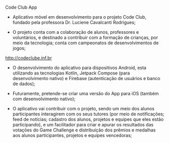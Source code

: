 Code Club App

* Aplicativo móvel em desenvolvimento para o projeto Code Club, fundado pela professora Dr. Luciene Cavalcanti Rodrigues;

* O projeto conta com a colaboração de alunos, professores e voluntários, e destinado a contribuir com a formação de crianças, por meio da tecnologia; conta com campeonatos de desenvolvimentos de jogos; 

http://codeclube.inf.br

* O desenvolvimento do aplicativo para dispositivos Android, esta utilizando as tecnologias Kotlin, Jetpack Compose (para desenvolvimento nativo) e Firebase (autenticação de usuários e banco de dados);

* Futuramente, pretende-se criar uma versão do App para iOS (também com desenvolvimento nativo);

* O aplicativo vai contribuir com o projeto, sendo um meio dos alunos participantes interagirem com os seus tutores (por meio de notificações; feed de notícias; cadastro dos alunos, projetos e equipes que eles estão participando), e um facilitador para criar e apurar os resultados das votações do Game Challenge e distribuição dos prêmios e medalhas aos alunos participantes, projetos e equipes vencedoras;
 
